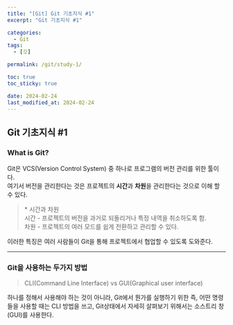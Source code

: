 ```yaml
---
title: "[Git] Git 기초지식 #1"
excerpt: "Git 기초지식 #1"

categories:
  - Git
tags:
  - [깃]

permalink: /git/study-1/

toc: true
toc_sticky: true

date: 2024-02-24
last_modified_at: 2024-02-24
---
```


<h2>Git 기초지식 #1</h2>

### What is Git?  

Git은 VCS(Version Control System) 중 하나로 프로그램의 버전 관리를 위한 툴이다.  
여기서 버전을 관리한다는 것은 프로젝트의 **시간**과 **차원**을 관리한다는 것으로 이해 할 수 있다.

>\* 시간과 차원  
시간 - 프로젝트의 버전을 과거로 되돌리거나 특정 내역을 취소하도록 함.  
차원 - 프로젝트의 여러 모드를 쉽게 전환하고 관리할 수 있다.

이러한 특징은 여러 사람들이 Git을 통해 프로젝트에서 협업할 수 있도록 도와준다.

---

### Git을 사용하는 두가지 방법
>CLI(Command Line Interface) vs GUI(Graphical user interface)

하나를 정해서 사용해야 하는 것이 아니라,
Git에서 뭔가를 실행하기 위한 즉, 어떤 명령들을 사용할 때는 CLI 방법을 쓰고, Git상태에서 자세히 살펴보기 위해서는 소스트리 창(GUI)를 사용한다.
